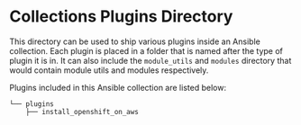 # Collections Plugins Directory
This directory can be used to ship various plugins inside an Ansible collection. Each plugin is placed in a folder that
is named after the type of plugin it is in. It can also include the `module_utils` and `modules` directory that
would contain module utils and modules respectively.

Plugins included in this Ansible collection are listed below:

```
└── plugins
    ├── install_openshift_on_aws
```

